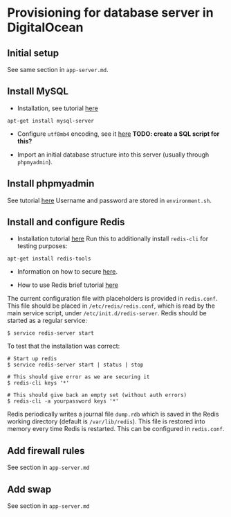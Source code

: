 # Provisioning for database server in DigitalOcean

## Initial setup

See same section in `app-server.md`.

## Install MySQL

* Installation, see tutorial [here](https://www.digitalocean.com/community/tutorials/a-basic-mysql-tutorial)
```
apt-get install mysql-server
```

* Configure `utf8mb4` encoding, see it [here](https://mathiasbynens.be/notes/mysql-utf8mb4)
__TODO: create a SQL script for this?__

* Import an initial database structure into this server (usually through `phpmyadmin`).

## Install phpmyadmin

See tutorial [here](https://www.digitalocean.com/community/tutorials/how-to-install-and-secure-phpmyadmin-on-ubuntu-14-04)
Username and password are stored in `environment.sh`.

## Install and configure Redis

* Installation tutorial [here](https://www.digitalocean.com/community/tutorials/how-to-configure-a-redis-cluster-on-ubuntu-14-04)
Run this to additionally install `redis-cli` for testing purposes:
```
apt-get install redis-tools
```

* Information on how to secure [here](https://www.digitalocean.com/community/tutorials/how-to-secure-your-redis-installation-on-ubuntu-14-04).

* How to use Redis brief tutorial [here](https://www.digitalocean.com/community/tutorials/how-to-install-and-use-redis)

The current configuration file with placeholders is provided in `redis.conf`. This file should be placed
in `/etc/redis/redis.conf`, which is read by the main service script, under `/etc/init.d/redis-server`.
Redis should be started as a regular service:

```
$ service redis-server start
```

To test that the installation was correct:
```
# Start up redis
$ service redis-server start | status | stop

# This should give error as we are securing it
$ redis-cli keys '*'

# This should give back an empty set (without auth errors)
$ redis-cli -a yourpassword keys '*'
```

Redis periodically writes a journal file `dump.rdb` which is saved in the Redis working directory
(default is `/var/lib/redis`). This file is restored into memory every time Redis is restarted.
This can be configured in `redis.conf`.

## Add firewall rules

See section in `app-server.md`

## Add swap

See section in `app-server.md`




